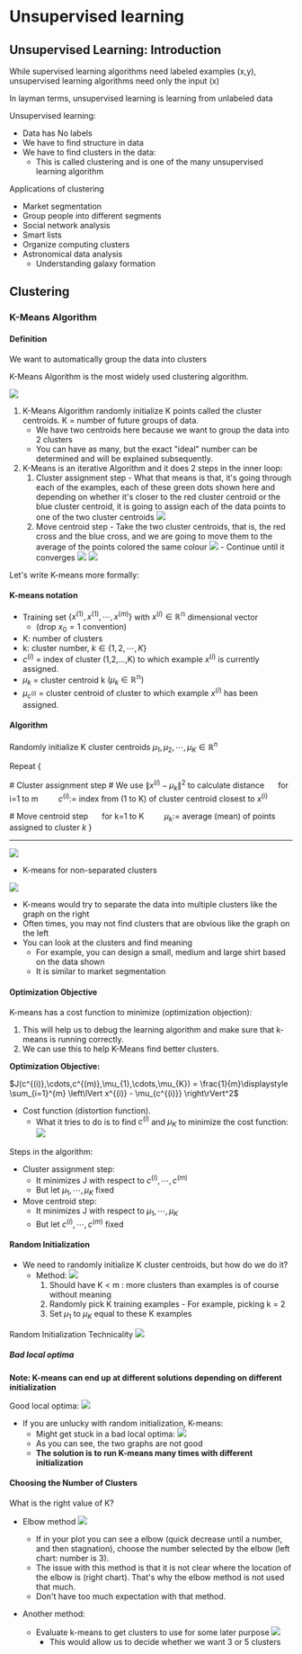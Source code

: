 # Unsupervised learning

## Unsupervised Learning: Introduction

While supervised learning algorithms need labeled examples (x,y), unsupervised learning algorithms need only the input (x)
 
 In layman terms, unsupervised learning is learning from unlabeled data

Unsupervised learning:
- Data has No labels
- We have to find structure in data
- We have to find clusters in the data:
  - This is called clustering and is one of the many unsupervised learning algorithm


Applications of clustering
- Market segmentation
- Group people into different segments
- Social network analysis
- Smart lists
- Organize computing clusters
- Astronomical data analysis
   - Understanding galaxy formation

## Clustering

### K-Means Algorithm

#### Definition

We want to automatically group the data into clusters

K-Means Algorithm is the most widely used clustering algorithm.

![](img/centroids.png)


1. K-Means Algorithm randomly initialize K points called the cluster centroids. K = number of future groups of data.
   - We have two centroids here because we want to group the data into 2 clusters
   - You can have as many, but the exact "ideal" number can be determined and will be explained subsequently.
2. K-Means is an iterative Algorithm and it does 2 steps in the inner loop:
   1. Cluster assignment step
            - What that means is that, it's going through each of the examples, each of these green dots shown here and depending on whether it's closer to the red cluster centroid or the blue cluster centroid, it is going to assign each of the data points to one of the two cluster centroids
  ![](img/centroids&#32;red&#32;blue.png)
    2. Move centroid step
            - Take the two cluster centroids, that is, the red cross and the blue cross, and we are going to move them to the average of the points colored the same colour
  ![](img/centroids_moving1.png)
            - Continue until it converges
![](img/centroids_moving2.png)
![](img/centroids_moving3.png)

Let's write K-means more formally:

#### K-means notation

- Training set $\{x^{(1)}, x^{(1)}, \cdots , x^{(m)}\}$ with $x^{(i)} \in \mathbb{R^n}$ dimensional vector
  - (drop $x_0=1$ convention)
- K: number of clusters
- k: cluster number, $k \in \{1,2, \cdots , K\}$
- $c^{(i)}$ = index of cluster (1,2,...,K) to which example $x^{(i)}$ is currently assigned.
- $\mu_{k}$ = cluster centroid k $(\mu_{k} \in \mathbb{R^n})$
- $\mu_{c^{(i)}}$ = cluster centroid of cluster to which example $x^{(i)}$ has been assigned.

#### Algorithm

Randomly initialize K cluster centroids $\mu_1, \mu_2, \cdots, \mu_K \in \mathbb{R}^n$

Repeat {

\# Cluster assignment step
\# We use $\left\lVert x^{(i)} - \mu_k \right\rVert^2$ to calculate distance
$\quad$ for i=1 to m
    $\qquad c^{(i)}:=$ index from (1 to K) of cluster centroid closest to $x^{(i)}$

\# Move centroid step
$\quad$ for k=1 to K
    $\qquad \mu_k:=$ average (mean) of points assigned to cluster $k$
}

-----


![](img/unsupervisedlearning5.png)


- K-means for non-separated clusters

![](img/unsupervisedlearning6.png)
  - K-means would try to separate the data into multiple clusters like the graph on the right
  - Often times, you may not find clusters that are obvious like the graph on the left
  - You can look at the clusters and find meaning
    - For example, you can design a small, medium and large shirt based on the data shown
    - It is similar to market segmentation

#### Optimization Objective

K-means has a cost function to minimize (optimization objection):
1. This will help us to debug the learning algorithm and make sure that k-means is running correctly.
2. We can use this to help K-Means find better clusters.


**Optimization Objective:**

$J(c^{(i)},\cdots,c^{(m)},\mu_{1},\cdots,\mu_{K}) = \frac{1}{m}\displaystyle \sum_{i=1}^{m} \left\lVert x^{(i)} - \mu_{c^{(i)}} \right\rVert^2$

- Cost function (distortion function).
    - What it tries to do is to find $c^{(i)}$ and $\mu_{K}$ to minimize the cost function:
    ![](img/unsupervisedlearning7.png)


Steps in the algorithm:
- Cluster assignment step:
  - It minimizes J with respect to $c^{(i)},\cdots,c^{(m)}$
  - But let $\mu_{1},\cdots,\mu_{K}$ fixed
- Move centroid step:
  - It minimizes J with respect to $\mu_{1},\cdots,\mu_{K}$
  - But let $c^{(i)},\cdots,c^{(m)}$ fixed

#### Random Initialization

- We need to randomly initialize K cluster centroids, but how do we do it?
    - Method:
    ![](img/unsupervisedlearning9.png)
        1. Should have K < m : more clusters than examples is of course without meaning
        2. Randomly pick K training examples
                    - For example, picking k = 2
        3. Set $\mu_{1}$ to $\mu_{K}$ equal to these K examples

Random Initialization Technicality
![](img/unsupervisedlearning11.png)

##### Bad local optima

**Note: K-means can end up at different solutions depending on different initialization**

Good local optima:
![](img/good_local_optima.png)

- If you are unlucky with random initialization, K-means:
    - Might get stuck in a bad local optima: ![](img/bad_local_optima.png)
    - As you can see, the two graphs are not good
    - **The solution is to run K-means many times with different initialization**

#### Choosing the Number of Clusters

What is the right value of K?

- Elbow method
     ![](img/unsupervisedlearning12.png)
  - If in your plot you can see a elbow (quick decrease until a number, and then stagnation), choose the number selected by the elbow (left chart: number is 3).
  - The issue with this method is that it is not clear where the location of the elbow is (right chart). That's why the elbow method is not used that much.
  - Don't have too much expectation with that method.

- Another method:
  - Evaluate k-means to get clusters to use for some later purpose
    ![](img/unsupervisedlearning13.png)
    - This would allow us to decide whether we want 3 or 5 clusters

